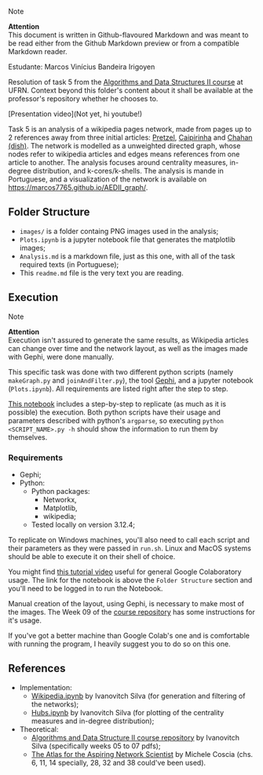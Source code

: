 > [!NOTE] 
> **Attention**  
> This document is written in Github-flavoured Markdown and was meant to be read either from the Github Markdown preview or from a compatible Markdown reader.

Estudante: Marcos Vinícius Bandeira Irigoyen

Resolution of task 5 from the [Algorithms and Data Structures II course](https://github.com/ivanovitchm/datastructure) at UFRN. Context beyond this folder's content about it shall be available at the professor's repository whether he chooses to.

[Presentation video](Not yet, hi youtube!)

Task 5 is an analysis of a wikipedia pages network, made from pages up to 2 references away from three initial articles: [Pretzel](https://en.wikipedia.org/wiki/Pretzel), [Caipirinha](https://en.wikipedia.org/wiki/Caipirinha) and [Chahan (dish)](https://en.wikipedia.org/wiki/Chahan_(dish)). The network is modelled as a unweighted directed graph, whose nodes refer to wikipedia articles and edges means references from one article to another. The analysis focuses around centrality measures, in-degree distribution, and k-cores/k-shells. The analysis is mande in Portuguese, and a visualization of the network is available on https://marcos7765.github.io/AEDII_graph/.

## Folder Structure
- `images/` is a folder containg PNG images used in the analysis;
- `Plots.ipynb` is a jupyter notebook file that generates the matplotlib images;
- `Analysis.md` is a markdown file, just as this one, with all of the task required texts (in Portuguese);
- This `readme.md` file is the very text you are reading.

## Execution
> [!NOTE] 
> **Attention**  
> Execution isn't assured to generate the same results, as Wikipedia articles can change over time and the network layout, as well as the images made with Gephi, were done manually.

This specific task was done with two different python scripts (namely `makeGraph.py` and `joinAndFilter.py`), the tool [Gephi](https://gephi.org/), and a jupyter notebook (`Plots.ipynb`). All requirements are listed right after the step to step.

[This notebook](https://drive.google.com/file/d/176yqX3XCb4SOsYQtYFL6xZYJGTLfrYIw/view?usp=sharing) includes a step-by-step to replicate (as much as it is possible) the execution. Both python scripts have their usage and parameters described with python's `argparse`, so executing `python <SCRIPT_NAME>.py -h` should show the information to run them by themselves.

### Requirements
- Gephi;
- Python:
  - Python packages:
       - Networkx,
       - Matplotlib,
       - wikipedia;
  - Tested locally on version 3.12.4;

To replicate on Windows machines, you'll also need to call each script and their parameters as they were passed in `run.sh`. Linux and MacOS systems should be able to execute it on their shell of choice.

You might find [this tutorial video](https://youtu.be/RLYoEyIHL6A) useful for general Google Colaboratory usage. The link for the notebook is above the `Folder Structure` section and you'll need to be logged in to run the Notebook.

Manual creation of the layout, using Gephi, is necessary to make most of the images. The Week 09 of the [course repository](https://github.com/ivanovitchm/datastructure/tree/main) has some instructions for it's usage.

If you've got a better machine than Google Colab's one and is comfortable with running the program, I heavily suggest you to do so on this one.

## References
- Implementation:
    - [Wikipedia.ipynb](https://github.com/ivanovitchm/datastructure/blob/main/lessons/week_09/Wikipedia.ipynb) by Ivanovitch Silva (for generation and filtering of the networks);
    - [Hubs.ipynb](https://github.com/ivanovitchm/datastructure/blob/main/lessons/week_08/Hubs.ipynb) by Ivanovitch Silva (for plotting of the centrality measures and in-degree distribution);
- Theoretical:
    - [Algorithms and Data Structure II course repository](https://github.com/ivanovitchm/datastructure/tree/main) by Ivanovitch Silva (specifically weeks 05 to 07 pdfs);
    - [The Atlas for the Aspiring Network Scientist](https://www.networkatlas.eu/) by Michele Coscia (chs. 6, 11, 14 specially, 28, 32 and 38 could've been used).